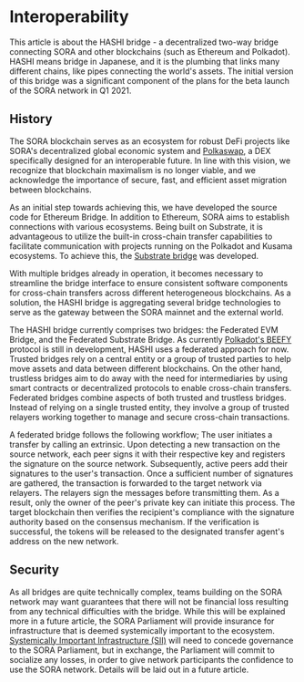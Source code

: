# Interoperability

This article is about the HASHI bridge - a decentralized two-way bridge connecting SORA and other blockchains (such as Ethereum and Polkadot). HASHI means bridge in Japanese, and it is the plumbing that links many different chains, like pipes connecting the world's assets. The initial version of this bridge was a significant component of the plans for the beta launch of the SORA network in Q1 2021.

## History

The SORA blockchain serves as an ecosystem for robust DeFi projects like SORA's decentralized global economic system and [Polkaswap](./polkaswap), a DEX specifically designed for an interoperable future. In line with this vision, we recognize that blockchain maximalism is no longer viable, and we acknowledge the importance of secure, fast, and efficient asset migration between blockchains.

As an initial step towards achieving this, we have developed the source code for Ethereum Bridge. In addition to Ethereum, SORA aims to establish connections with various ecosystems. Being built on Substrate, it is advantageous to utilize the built-in cross-chain transfer capabilities to facilitate communication with projects running on the Polkadot and Kusama ecosystems. To achieve this, the [Substrate bridge](./substrate-bridge) was developed.

With multiple bridges already in operation, it becomes necessary to streamline the bridge interface to ensure consistent software components for cross-chain transfers across different heterogeneous blockchains. As a solution, the HASHI bridge is aggregating several bridge technologies to serve as the gateway between the SORA mainnet and the external world.

The HASHI bridge currently comprises two bridges: the Federated EVM Bridge, and the Federated Substrate Bridge. As currently [Polkadot's BEEFY](https://wiki.polkadot.network/docs/learn-consensus#bridging-beefy) protocol is still in development, HASHI uses a federated approach for now. Trusted bridges rely on a central entity or a group of trusted parties to help move assets and data between different blockchains. On the other hand, trustless bridges aim to do away with the need for intermediaries by using smart contracts or decentralized protocols to enable cross-chain transfers. Federated bridges combine aspects of both trusted and trustless bridges. Instead of relying on a single trusted entity, they involve a group of trusted relayers working together to manage and secure cross-chain transactions.

A federated bridge follows the following workflow; The user initiates a transfer by calling an extrinsic. Upon detecting a new transaction on the source network, each peer signs it with their respective key and registers the signature on the source network. Subsequently, active peers add their signatures to the user's transaction. Once a sufficient number of signatures are gathered, the transaction is forwarded to the target network via relayers. The relayers sign the messages before transmitting them. As a result, only the owner of the peer's private key can initiate this process. The target blockchain then verifies the recipient's compliance with the signature authority based on the consensus mechanism. If the verification is successful, the tokens will be released to the designated transfer agent's address on the new network.

## Security

As all bridges are quite technically complex, teams building on the SORA network may want guarantees that there will not be financial loss resulting from any technical difficulties with the bridge. While this will be explained more in a future article, the SORA Parliament will provide insurance for infrastructure that is deemed systemically important to the ecosystem. [Systemically Important Infrastructure (SII)](./social-insurance) will need to concede governance to the SORA Parliament, but in exchange, the Parliament will commit to socialize any losses, in order to give network participants the confidence to use the SORA network. Details will be laid out in a future article.

